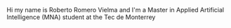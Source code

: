 Hi my name is Roberto Romero Vielma and I'm a Master in Applied Artificial Intelligence (MNA) student at the Tec de Monterrey

